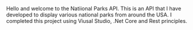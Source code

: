 Hello and welcome to the Natiional Parks API.  This is an API that I have developed to display various national parks from around the USA.
I completed this project using Viusal Studio, .Net Core and Rest principles. 
